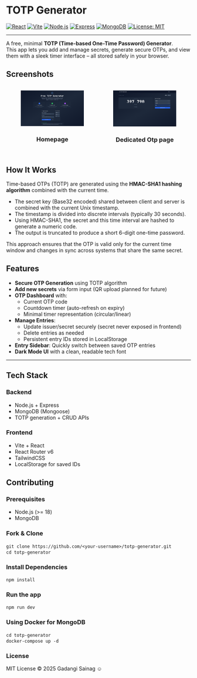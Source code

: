 # TOTP Generator

[![React](https://img.shields.io/badge/React-20232A?style=for-the-badge&logo=react&logoColor=61DAFB)](https://react.dev/)
[![Vite](https://img.shields.io/badge/Vite-646CFF?style=for-the-badge&logo=vite&logoColor=FFD62E)](https://vitejs.dev/) [![Node.js](https://img.shields.io/badge/Node.js-43853d?style=for-the-badge&logo=node-dot-js&logoColor=white)](https://nodejs.org/) [![Express](https://img.shields.io/badge/Express.js-000000?style=for-the-badge&logo=express&logoColor=white)](https://expressjs.com/) [![MongoDB](https://img.shields.io/badge/MongoDB-4EA94B?style=for-the-badge&logo=mongodb&logoColor=white)](https://www.mongodb.com/) [![License: MIT](https://img.shields.io/badge/License-MIT-yellow.svg?style=for-the-badge)](./LICENSE)

---

A free, minimal **TOTP (Time-based One-Time Password) Generator**.  
This app lets you add and manage secrets, generate secure OTPs, and view them with a sleek timer interface – all stored safely in your browser.

## Screenshots

<div align="center" style="margin-top: 10px;margin-bottom: 10px; display: flex; justify-content: center;">

<figure>
  <img src="assets/screenshots/homepage.png" alt="HomePage">
  <figcaption><h3>Homepage</h3></figcaption>
</figure>

<figure>
  <img src="assets/screenshots/otp.png" alt="OTPpage" >
  <figcaption><h3>Dedicated Otp page</h3></figcaption>
</figure>
  </div>

## How It Works

Time-based OTPs (TOTP) are generated using the **HMAC-SHA1 hashing algorithm** combined with the current time.

- The secret key (Base32 encoded) shared between client and server is combined with the current Unix timestamp.
- The timestamp is divided into discrete intervals (typically 30 seconds).
- Using HMAC-SHA1, the secret and this time interval are hashed to generate a numeric code.
- The output is truncated to produce a short 6-digit one-time password.

This approach ensures that the OTP is valid only for the current time window and changes in sync across systems that share the same secret.

## Features

- **Secure OTP Generation** using TOTP algorithm
- **Add new secrets** via form input (QR upload planned for future)
- **OTP Dashboard** with:
  - Current OTP code
  - Countdown timer (auto-refresh on expiry)
  - Minimal timer representation (circular/linear)
- **Manage Entries**:
  - Update issuer/secret securely (secret never exposed in frontend)
  - Delete entries as needed
  - Persistent entry IDs stored in LocalStorage
- **Entry Sidebar**: Quickly switch between saved OTP entries
- **Dark Mode UI** with a clean, readable tech font

---

## Tech Stack

### Backend

- Node.js + Express
- MongoDB (Mongoose)
- TOTP generation + CRUD APIs

### Frontend

- Vite + React
- React Router v6
- TailwindCSS
- LocalStorage for saved IDs

## Contributing

### Prerequisites

- Node.js (>= 18)
- MongoDB

### Fork & Clone

```
git clone https://github.com/<your-username>/totp-generator.git
cd totp-generator
```

### Install Dependencies

```
npm install
```

### Run the app

```
npm run dev
```

### Using Docker for MongoDB

```
cd totp-generator
docker-compose up -d
```

### License

MIT License © 2025 Gadangi Sainag ☺️
